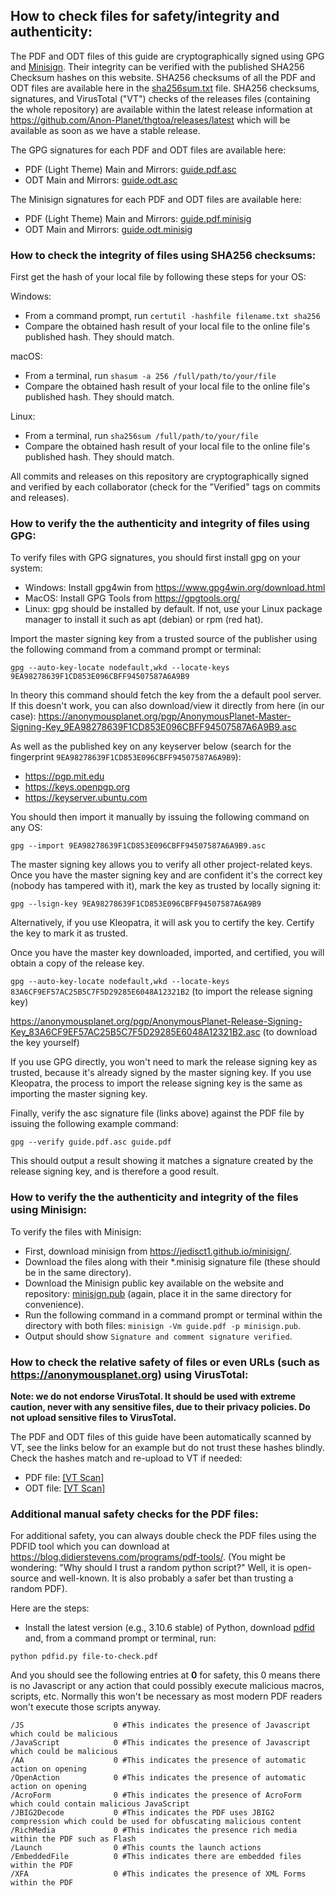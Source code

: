 ## How to check files for safety/integrity and authenticity:

The PDF and ODT files of this guide are cryptographically signed using GPG and [Minisign](https://jedisct1.github.io/minisign). Their integrity can be verified with the published SHA256 Checksum hashes on this website. SHA256 checksums of all the PDF and ODT files are available here in the [sha256sum.txt](export/sha256sum.txt) file. SHA256 checksums, signatures, and VirusTotal ("VT") checks of the releases files (containing the whole repository) are available within the latest release information at <https://github.com/Anon-Planet/thgtoa/releases/latest> which will be available as soon as we have a stable release.

The GPG signatures for each PDF and ODT files are available here:
- PDF (Light Theme) Main and Mirrors: [guide.pdf.asc](export/guide.pdf.asc)
- ODT Main and Mirrors: [guide.odt.asc](export/guide.odt.asc)

The Minisign signatures for each PDF and ODT files are available here:
- PDF (Light Theme) Main and Mirrors: [guide.pdf.minisig](export/guide.pdf.minisig)
- ODT Main and Mirrors: [guide.odt.minisig](export/guide.odt.minisig)

### How to check the integrity of files using SHA256 checksums:

First get the hash of your local file by following these steps for your OS:

Windows:
- From a command prompt, run ```certutil -hashfile filename.txt sha256```
- Compare the obtained hash result of your local file to the online file's published hash. They should match.

macOS:
- From a terminal, run ```shasum -a 256 /full/path/to/your/file```
- Compare the obtained hash result of your local file to the online file's published hash. They should match.

Linux:
- From a terminal, run ```sha256sum /full/path/to/your/file```
- Compare the obtained hash result of your local file to the online file's published hash. They should match.

All commits and releases on this repository are cryptographically signed and verified by each collaborator (check for the "Verified" tags on commits and releases).

### How to verify the the authenticity and integrity of files using GPG:

To verify files with GPG signatures, you should first install gpg on your system:
- Windows: Install gpg4win from <https://www.gpg4win.org/download.html>
- MacOS: Install GPG Tools from <https://gpgtools.org/>
- Linux: gpg should be installed by default. If not, use your Linux package manager to install it such as apt (debian) or rpm (red hat).

Import the master signing key from a trusted source of the publisher using the following command from a command prompt or terminal:

```gpg --auto-key-locate nodefault,wkd --locate-keys 9EA98278639F1CD853E096CBFF94507587A6A9B9```

In theory this command should fetch the key from the a default pool server. If this doesn't work, you can also download/view it directly from here (in our case): <https://anonymousplanet.org/pgp/AnonymousPlanet-Master-Signing-Key_9EA98278639F1CD853E096CBFF94507587A6A9B9.asc>

As well as the published key on any keyserver below (search for the fingerprint ```9EA98278639F1CD853E096CBFF94507587A6A9B9```):
- <https://pgp.mit.edu>
- <https://keys.openpgp.org>
- <https://keyserver.ubuntu.com>

You should then import it manually by issuing the following command on any OS:

```gpg --import 9EA98278639F1CD853E096CBFF94507587A6A9B9.asc```

The master signing key allows you to verify all other project-related keys. Once you have the master signing key and are confident it's the correct key (nobody has tampered with it), mark the key as trusted by locally signing it:

```gpg --lsign-key 9EA98278639F1CD853E096CBFF94507587A6A9B9```

Alternatively, if you use Kleopatra, it will ask you to certify the key. Certify the key to mark it as trusted.

Once you have the master key downloaded, imported, and certified, you will obtain a copy of the release key.

```gpg --auto-key-locate nodefault,wkd --locate-keys 83A6CF9EF57AC25B5C7F5D29285E6048A12321B2``` (to import the release signing key)

<https://anonymousplanet.org/pgp/AnonymousPlanet-Release-Signing-Key_83A6CF9EF57AC25B5C7F5D29285E6048A12321B2.asc> (to download the key yourself)

If you use GPG directly, you won't need to mark the release signing key as trusted, because it's already signed by the master signing key. If you use Kleopatra, the process to import the release signing key is the same as importing the master signing key.

Finally, verify the asc signature file (links above) against the PDF file by issuing the following example command:

```gpg --verify guide.pdf.asc guide.pdf```

This should output a result showing it matches a signature created by the release signing key, and is therefore a good result.

### How to verify the the authenticity and integrity of the files using Minisign:

To verify the files with Minisign:

- First, download minisign from <https://jedisct1.github.io/minisign/>.
- Download the files along with their \*.minisig signature file (these should be in the same directory).
- Download the Minisign public key available on the website and repository: [minisign.pub](minisign.pub) (again, place it in the same directory for convenience).
- Run the following command in a command prompt or terminal within the directory with both files: ```minisign -Vm guide.pdf -p minisign.pub```.
- Output should show ```Signature and comment signature verified```.

### How to check the relative safety of files or even URLs (such as https://anonymousplanet.org) using VirusTotal:
**Note: we do not endorse VirusTotal. It should be used with extreme caution, never with any sensitive files, due to their privacy policies. Do not upload sensitive files to VirusTotal.**

The PDF and ODT files of this guide have been automatically scanned by VT, see the links below for an example but do not trust these hashes blindly. Check the hashes match and re-upload to VT if needed:
- PDF file: [[VT Scan]](https://www.virustotal.com/gui/file/2503891b2df0df9d7b6a38bb334f087ff4c1775a40a205117454c5f73da45825?nocache=1)
- ODT file: [[VT Scan]](https://www.virustotal.com/gui/file/6a25a4218510cf0da721a80b529f6fe233fc414b31cd4c9f8415c8fca435c847?nocache=1) 

### Additional manual safety checks for the PDF files:

For additional safety, you can always double check the PDF files using the PDFID tool which you can download at <https://blog.didierstevens.com/programs/pdf-tools/>. (You might be wondering: "Why should I trust a random python script?" Well, it is open-source and well-known. It is also probably a safer bet than trusting a random PDF).

Here are the steps:

- Install the latest version (e.g., 3.10.6 stable) of Python, download [pdfid](https://didierstevens.com/files/software/pdfid_v0_2_8.zip) and, from a command prompt or terminal, run:

```python pdfid.py file-to-check.pdf```

And you should see the following entries at **0** for safety, this 0 means there is no Javascript or any action that could possibly execute malicious macros, scripts, etc. Normally this won't be necessary as most modern PDF readers won't execute those scripts anyway.

```
/JS                    0 #This indicates the presence of Javascript which could be malicious
/JavaScript            0 #This indicates the presence of Javascript which could be malicious
/AA                    0 #This indicates the presence of automatic action on opening
/OpenAction            0 #This indicates the presence of automatic action on opening
/AcroForm              0 #This indicates the presence of AcroForm which could contain malicious JavaScript
/JBIG2Decode           0 #This indicates the PDF uses JBIG2 compression which could be used for obfuscating malicious content
/RichMedia             0 #This indicates the presence rich media within the PDF such as Flash
/Launch                0 #This counts the launch actions
/EmbeddedFile          0 #This indicates there are embedded files within the PDF
/XFA                   0 #This indicates the presence of XML Forms within the PDF
```
